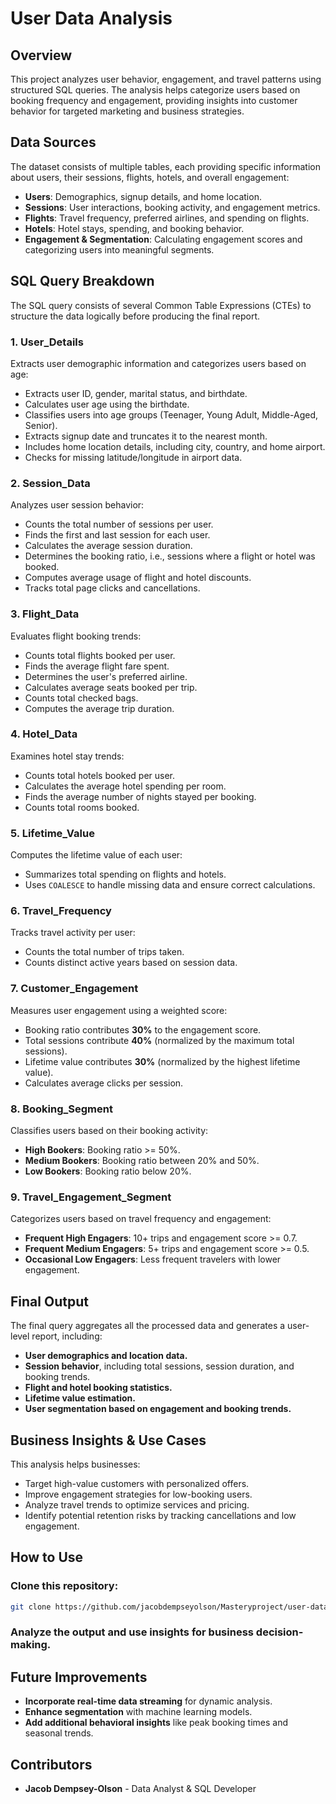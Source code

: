 # User Data Analysis

## Overview
This project analyzes user behavior, engagement, and travel patterns using structured SQL queries. The analysis helps categorize users based on booking frequency and engagement, providing insights into customer behavior for targeted marketing and business strategies.

## Data Sources
The dataset consists of multiple tables, each providing specific information about users, their sessions, flights, hotels, and overall engagement:

- **Users**: Demographics, signup details, and home location.
- **Sessions**: User interactions, booking activity, and engagement metrics.
- **Flights**: Travel frequency, preferred airlines, and spending on flights.
- **Hotels**: Hotel stays, spending, and booking behavior.
- **Engagement & Segmentation**: Calculating engagement scores and categorizing users into meaningful segments.

## SQL Query Breakdown
The SQL query consists of several Common Table Expressions (CTEs) to structure the data logically before producing the final report.

### 1. User_Details
Extracts user demographic information and categorizes users based on age:

- Extracts user ID, gender, marital status, and birthdate.
- Calculates user age using the birthdate.
- Classifies users into age groups (Teenager, Young Adult, Middle-Aged, Senior).
- Extracts signup date and truncates it to the nearest month.
- Includes home location details, including city, country, and home airport.
- Checks for missing latitude/longitude in airport data.

### 2. Session_Data
Analyzes user session behavior:

- Counts the total number of sessions per user.
- Finds the first and last session for each user.
- Calculates the average session duration.
- Determines the booking ratio, i.e., sessions where a flight or hotel was booked.
- Computes average usage of flight and hotel discounts.
- Tracks total page clicks and cancellations.

### 3. Flight_Data
Evaluates flight booking trends:

- Counts total flights booked per user.
- Finds the average flight fare spent.
- Determines the user's preferred airline.
- Calculates average seats booked per trip.
- Counts total checked bags.
- Computes the average trip duration.

### 4. Hotel_Data
Examines hotel stay trends:

- Counts total hotels booked per user.
- Calculates the average hotel spending per room.
- Finds the average number of nights stayed per booking.
- Counts total rooms booked.

### 5. Lifetime_Value
Computes the lifetime value of each user:

- Summarizes total spending on flights and hotels.
- Uses `COALESCE` to handle missing data and ensure correct calculations.

### 6. Travel_Frequency
Tracks travel activity per user:

- Counts the total number of trips taken.
- Counts distinct active years based on session data.

### 7. Customer_Engagement
Measures user engagement using a weighted score:

- Booking ratio contributes **30%** to the engagement score.
- Total sessions contribute **40%** (normalized by the maximum total sessions).
- Lifetime value contributes **30%** (normalized by the highest lifetime value).
- Calculates average clicks per session.

### 8. Booking_Segment
Classifies users based on their booking activity:

- **High Bookers**: Booking ratio >= 50%.
- **Medium Bookers**: Booking ratio between 20% and 50%.
- **Low Bookers**: Booking ratio below 20%.

### 9. Travel_Engagement_Segment
Categorizes users based on travel frequency and engagement:

- **Frequent High Engagers**: 10+ trips and engagement score >= 0.7.
- **Frequent Medium Engagers**: 5+ trips and engagement score >= 0.5.
- **Occasional Low Engagers**: Less frequent travelers with lower engagement.

## Final Output
The final query aggregates all the processed data and generates a user-level report, including:

- **User demographics and location data.**
- **Session behavior**, including total sessions, session duration, and booking trends.
- **Flight and hotel booking statistics.**
- **Lifetime value estimation.**
- **User segmentation based on engagement and booking trends.**

## Business Insights & Use Cases
This analysis helps businesses:

- Target high-value customers with personalized offers.
- Improve engagement strategies for low-booking users.
- Analyze travel trends to optimize services and pricing.
- Identify potential retention risks by tracking cancellations and low engagement.

## How to Use
### Clone this repository:
```bash
git clone https://github.com/jacobdempseyolson/Masteryproject/user-data-analysis.git
```


### Analyze the output and use insights for business decision-making.

## Future Improvements
- **Incorporate real-time data streaming** for dynamic analysis.
- **Enhance segmentation** with machine learning models.
- **Add additional behavioral insights** like peak booking times and seasonal trends.

## Contributors
- **Jacob Dempsey-Olson** - Data Analyst & SQL Developer

